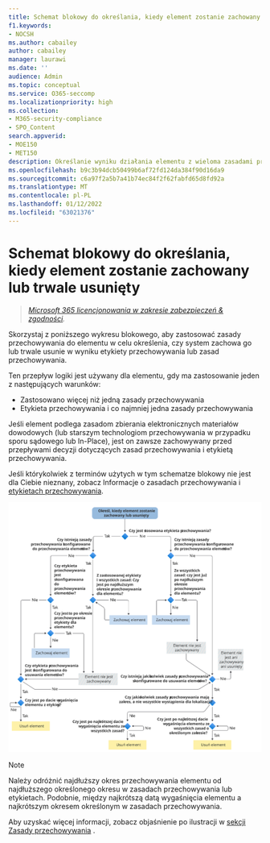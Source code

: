 ```yaml
---
title: Schemat blokowy do określania, kiedy element zostanie zachowany lub trwale usunięty
f1.keywords:
- NOCSH
ms.author: cabailey
author: cabailey
manager: laurawi
ms.date: ''
audience: Admin
ms.topic: conceptual
ms.service: O365-seccomp
ms.localizationpriority: high
ms.collection:
- M365-security-compliance
- SPO_Content
search.appverid:
- MOE150
- MET150
description: Określanie wyniku działania elementu z wieloma zasadami przechowywania lub etykietą przechowywania i zasadami przechowywania przy użyciu schematów blokowych
ms.openlocfilehash: b9c3b94dcb50499b6af72fd124da384f90d16da9
ms.sourcegitcommit: c6a97f2a5b7a41b74ec84f2f62fabfd65d8fd92a
ms.translationtype: MT
ms.contentlocale: pl-PL
ms.lasthandoff: 01/12/2022
ms.locfileid: "63021376"
---
```

# <a name="flowchart-to-determine-when-an-item-will-be-retained-or-permanently-deleted"></a>Schemat blokowy do określania, kiedy element zostanie zachowany lub trwale usunięty

>*[Microsoft 365 licencjonowania w zakresie zabezpieczeń & zgodności](/office365/servicedescriptions/microsoft-365-service-descriptions/microsoft-365-tenantlevel-services-licensing-guidance/microsoft-365-security-compliance-licensing-guidance).*

Skorzystaj z poniższego wykresu blokowego, [](retention.md#the-principles-of-retention-or-what-takes-precedence) aby zastosować zasady przechowywania do elementu w celu określenia, czy system zachowa go lub trwale usunie w wyniku etykiety przechowywania lub zasad przechowywania.

Ten przepływ logiki jest używany dla elementu, gdy ma zastosowanie jeden z następujących warunków:

- Zastosowano więcej niż jedną zasady przechowywania
- Etykieta przechowywania i co najmniej jedna zasady przechowywania

Jeśli element podlega zasadom zbierania elektronicznych materiałów dowodowych (lub starszym technologiom przechowywania w przypadku sporu sądowego lub In-Place), jest on zawsze zachowywany przed przepływami decyzji dotyczących zasad przechowywania i etykietą przechowywania.

Jeśli którykolwiek z terminów użytych w tym schematze blokowy nie jest dla Ciebie nieznany, zobacz Informacje o zasadach przechowywania i [etykietach przechowywania](retention.md).


   ![Schemat blokowy pozwala określić, kiedy element zostanie zachowany lub trwale usunięty.](../media/retention-flowchart.svg)

> [!NOTE]
> Należy odróżnić najdłuższy okres przechowywania elementu od najdłuższego określonego okresu w zasadach przechowywania lub etykietach. Podobnie, między najkrótszą datą wygaśnięcia elementu a najkrótszym okresem określonym w zasadach przechowywania.
> 
> Aby uzyskać więcej informacji, zobacz objaśnienie po ilustracji w [sekcji Zasady przechowywania](retention.md#the-principles-of-retention-or-what-takes-precedence) .
